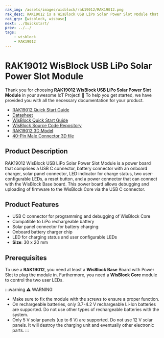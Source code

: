 ```yaml
---
rak_img: /assets/images/wisblock/rak19012/RAK19012.png
rak_desc: RAK19012 is a WisBlock USB LiPo Solar Power Slot Module that comprises a USB C connector, a Li-Po battery connector with an onboard charger, a solar panel connector, a reset push button, a charging LED status, and a power connector that can connect with the WisBlock Base board.
rak_grp: [wisblock, wisbase]
next: ../Quickstart/
prev: ../../
tags:
    - wisblock
    - RAK19012
---
```


# RAK19012 WisBlock USB LiPo Solar Power Slot Module

Thank you for choosing **RAK19012 WisBlock USB LiPo Solar Power Slot Module** in your awesome IoT Project! 🎉 To help you get started, we have provided you with all the necessary documentation for your product.

* [RAK19012 Quick Start Guide](../Quickstart/)
* [Datasheet](../Datasheet/)
* <a href="../../Quickstart/" target="_blank">WisBlock Quick Start Guide</a>
* [WisBlock Source Code Repository](https://github.com/RAKWireless/WisBlock/)
* [RAK19012 3D Model](https://downloads.rakwireless.com/3D_File/WisBlock/3D_RAK19012.stp)
* [40-Pin Male Connector 3D file](https://downloads.rakwireless.com/3D_File/Accessory/WisConnector/M40S1003K6M.stp)

## Product Description

RAK19012 WisBlock USB LiPo Solar Power Slot Module is a power board that comprises a USB C connector, battery connector with an onboard charger, solar panel connector, LED indicator for charge status, two user-configurable LEDs, a reset button, and a power connector that can connect with the WisBlock Base board. This power board allows debugging and uploading of firmware to the WisBlock Core via the USB C connector.

## Product Features

* USB C connector for programming and debugging of WisBlock Core
* Compatible to LiPo rechargeable battery
* Solar panel connector for battery charging
* Onboard battery charger chip
* LED for charging status and user configurable LEDs
* **Size**: 30 x 20&nbsp;mm

## Prerequisites

To use a **RAK19012**, you need at least a **WisBlock Base** Board with Power Slot to plug the module in. Furthermore, you need a **WisBlock Core** module to control the two user LEDs.

:::warning ⚠️ WARNING
- Make sure to fix the module with the screws to ensure a proper function.
- On rechargeable batteries, only 3.7-4.2&nbsp;V rechargeable Li-Ion batteries are supported. Do not use other types of rechargeable batteries with the system.
- Only 5&nbsp;V solar panels (up to 6&nbsp;V) are supported. Do not use 12&nbsp;V solar panels. It will destroy the charging unit and eventually other electronic parts.
:::